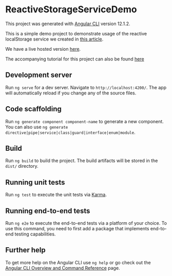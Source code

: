 # ReactiveStorageServiceDemo

This project was generated with [Angular CLI](https://github.com/angular/angular-cli) version 12.1.2.

This is a simple demo project to demonstrate usage of the reactive localStorage service we created in [this article](https://medium.com/@kyushiro/building-a-reactive-storage-service-in-angular-bad412bcdce6).

We have a live hosted version [here](https://reactive-storage-service-demo.herokuapp.com/).

The accompanying tutorial for this project can also be found [here](https://medium.com/@bilkiss.dulloo/how-to-use-our-reactive-storage-service-in-angular-8bb58989f49f)
## Development server

Run `ng serve` for a dev server. Navigate to `http://localhost:4200/`. The app will automatically reload if you change any of the source files.

## Code scaffolding

Run `ng generate component component-name` to generate a new component. You can also use `ng generate directive|pipe|service|class|guard|interface|enum|module`.

## Build

Run `ng build` to build the project. The build artifacts will be stored in the `dist/` directory.

## Running unit tests

Run `ng test` to execute the unit tests via [Karma](https://karma-runner.github.io).

## Running end-to-end tests

Run `ng e2e` to execute the end-to-end tests via a platform of your choice. To use this command, you need to first add a package that implements end-to-end testing capabilities.

## Further help

To get more help on the Angular CLI use `ng help` or go check out the [Angular CLI Overview and Command Reference](https://angular.io/cli) page.
